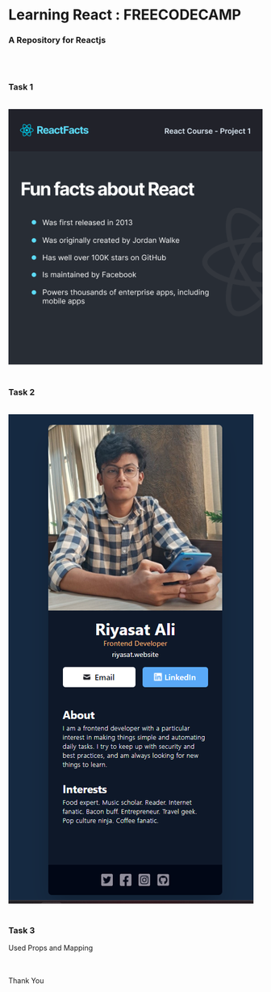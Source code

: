 # Learning React : FREECODECAMP

### A Repository for Reactjs

<br>
<br>

### Task 1
<br>
<img src="./Saves/1.png">

<br>
<br>

### Task 2

<br>
<img src="./Saves/2.png">

<br>
<br>

### Task 3
Used Props and Mapping
<br>
<ing src="./Saves/3.png">





<br><br>
Thank You
